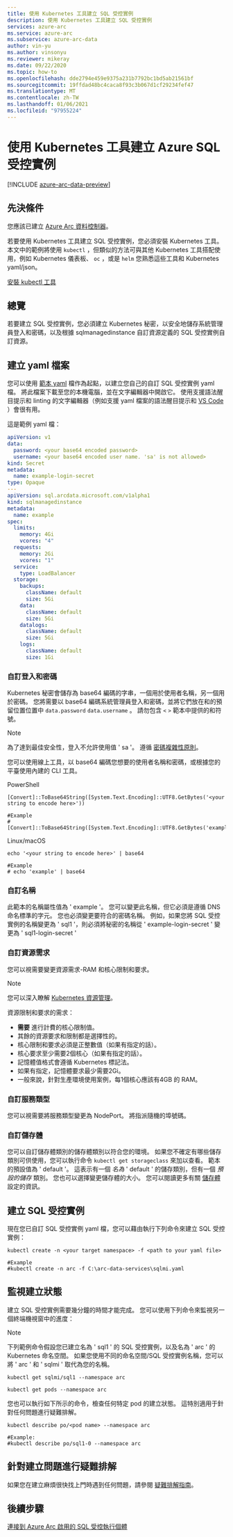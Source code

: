 ```yaml
---
title: 使用 Kubernetes 工具建立 SQL 受控實例
description: 使用 Kubernetes 工具建立 SQL 受控實例
services: azure-arc
ms.service: azure-arc
ms.subservice: azure-arc-data
author: vin-yu
ms.author: vinsonyu
ms.reviewer: mikeray
ms.date: 09/22/2020
ms.topic: how-to
ms.openlocfilehash: dde2794e459e9375a231b7792bc1bd5ab21561bf
ms.sourcegitcommit: 19ffdad48bc4caca8f93c3b067d1cf29234fef47
ms.translationtype: MT
ms.contentlocale: zh-TW
ms.lasthandoff: 01/06/2021
ms.locfileid: "97955224"
---
```

# <a name="create-azure-sql-managed-instance-using-kubernetes-tools"></a>使用 Kubernetes 工具建立 Azure SQL 受控實例

[!INCLUDE [azure-arc-data-preview](../../../includes/azure-arc-data-preview.md)]

## <a name="prerequisites"></a>先決條件

您應該已建立 [Azure Arc 資料控制器](./create-data-controller.md)。

若要使用 Kubernetes 工具建立 SQL 受控實例，您必須安裝 Kubernetes 工具。  本文中的範例將使用 `kubectl` ，但類似的方法可與其他 Kubernetes 工具搭配使用，例如 Kubernetes 儀表板、 `oc` ，或是 `helm` 您熟悉這些工具和 Kubernetes yaml/json。

[安裝 kubectl 工具](https://kubernetes.io/docs/tasks/tools/install-kubectl/)

## <a name="overview"></a>總覽

若要建立 SQL 受控實例，您必須建立 Kubernetes 秘密，以安全地儲存系統管理員登入和密碼，以及根據 sqlmanagedinstance 自訂資源定義的 SQL 受控實例自訂資源。

## <a name="create-a-yaml-file"></a>建立 yaml 檔案

您可以使用 [範本 yaml](https://raw.githubusercontent.com/microsoft/azure_arc/main/arc_data_services/deploy/yaml/sqlmi.yaml) 檔作為起點，以建立您自己的自訂 SQL 受控實例 yaml 檔。  將此檔案下載至您的本機電腦，並在文字編輯器中開啟它。  使用支援語法醒目提示和 linting 的文字編輯器（例如支援 yaml 檔案的語法醒目提示和 [VS Code](https://code.visualstudio.com/download) ）會很有用。

這是範例 yaml 檔：

```yaml
apiVersion: v1
data:
  password: <your base64 encoded password>
  username: <your base64 encoded user name. 'sa' is not allowed>
kind: Secret
metadata:
  name: example-login-secret
type: Opaque
---
apiVersion: sql.arcdata.microsoft.com/v1alpha1
kind: sqlmanagedinstance
metadata:
  name: example
spec:
  limits:
    memory: 4Gi
    vcores: "4"
  requests:
    memory: 2Gi
    vcores: "1"
  service:
    type: LoadBalancer
  storage:
    backups:
      className: default
      size: 5Gi
    data:
      className: default
      size: 5Gi
    datalogs:
      className: default
      size: 5Gi
    logs:
      className: default
      size: 1Gi
```

### <a name="customizing-the-login-and-password"></a>自訂登入和密碼

Kubernetes 秘密會儲存為 base64 編碼的字串，一個用於使用者名稱，另一個用於密碼。  您將需要以 base64 編碼系統管理員登入和密碼，並將它們放在和的預留位置位置中 `data.password` `data.username` 。  請勿包含 `<` `>` 範本中提供的和符號。

> [!NOTE]
> 為了達到最佳安全性，登入不允許使用值 ' sa '。
> 遵循 [密碼複雜性原則](/sql/relational-databases/security/password-policy#password-complexity)。

您可以使用線上工具，以 base64 編碼您想要的使用者名稱和密碼，或根據您的平臺使用內建的 CLI 工具。

PowerShell

```console
[Convert]::ToBase64String([System.Text.Encoding]::UTF8.GetBytes('<your string to encode here>'))

#Example
#[Convert]::ToBase64String([System.Text.Encoding]::UTF8.GetBytes('example'))

```

Linux/macOS

```console
echo '<your string to encode here>' | base64

#Example
# echo 'example' | base64
```

### <a name="customizing-the-name"></a>自訂名稱

此範本的名稱屬性值為 ' example '。  您可以變更此名稱，但它必須是遵循 DNS 命名標準的字元。  您也必須變更要符合的密碼名稱。  例如，如果您將 SQL 受控實例的名稱變更為 ' sql1 '，則必須將秘密的名稱從 ' example-login-secret ' 變更為 ' sql1-login-secret '

### <a name="customizing-the-resource-requirements"></a>自訂資源需求

您可以視需要變更資源需求-RAM 和核心限制和要求。  

> [!NOTE]
> 您可以深入瞭解 [Kubernetes 資源管理](https://kubernetes.io/docs/concepts/configuration/manage-resources-containers/#resource-units-in-kubernetes)。

資源限制和要求的需求：
- **需要** 進行計費的核心限制值。
- 其餘的資源要求和限制都是選擇性的。
- 核心限制和要求必須是正整數值（如果有指定的話）。
- 核心要求至少需要2個核心（如果有指定的話）。
- 記憶體值格式會遵循 Kubernetes 標記法。  
- 如果有指定，記憶體要求最少需要2Gi。
- 一般來說，針對生產環境使用案例，每1個核心應該有4GB 的 RAM。

### <a name="customizing-service-type"></a>自訂服務類型

您可以視需要將服務類型變更為 NodePort。  將指派隨機的埠號碼。

### <a name="customizing-storage"></a>自訂儲存體

您可以自訂儲存體類別的儲存體類別以符合您的環境。  如果您不確定有哪些儲存類別可供使用，您可以執行命令 `kubectl get storageclass` 來加以查看。  範本的預設值為 ' default '。  這表示有一個 _名為_ ' default ' 的儲存類別，但有一個 _預設的儲存_ 類別。  您也可以選擇變更儲存體的大小。  您可以閱讀更多有關 [儲存體](./storage-configuration.md)設定的資訊。

## <a name="creating-the-sql-managed-instance"></a>建立 SQL 受控實例

現在您已自訂 SQL 受控實例 yaml 檔，您可以藉由執行下列命令來建立 SQL 受控實例：

```console
kubectl create -n <your target namespace> -f <path to your yaml file>

#Example
#kubectl create -n arc -f C:\arc-data-services\sqlmi.yaml
```


## <a name="monitoring-the-creation-status"></a>監視建立狀態

建立 SQL 受控實例需要幾分鐘的時間才能完成。 您可以使用下列命令來監視另一個終端機視窗中的進度：

> [!NOTE]
>  下列範例命令假設您已建立名為 ' sql1 ' 的 SQL 受控實例，以及名為 ' arc ' 的 Kubernetes 命名空間。  如果您使用不同的命名空間/SQL 受控實例名稱，您可以將 ' arc ' 和 ' sqlmi ' 取代為您的名稱。

```console
kubectl get sqlmi/sql1 --namespace arc
```

```console
kubectl get pods --namespace arc
```

您也可以執行如下所示的命令，檢查任何特定 pod 的建立狀態。  這特別適用于針對任何問題進行疑難排解。

```console
kubectl describe po/<pod name> --namespace arc

#Example:
#kubectl describe po/sql1-0 --namespace arc
```

## <a name="troubleshooting-creation-problems"></a>針對建立問題進行疑難排解

如果您在建立麻煩很快找上門時遇到任何問題，請參閱 [疑難排解指南](troubleshoot-guide.md)。

## <a name="next-steps"></a>後續步驟

[連接到 Azure Arc 啟用的 SQL 受控執行個體](connect-managed-instance.md)
